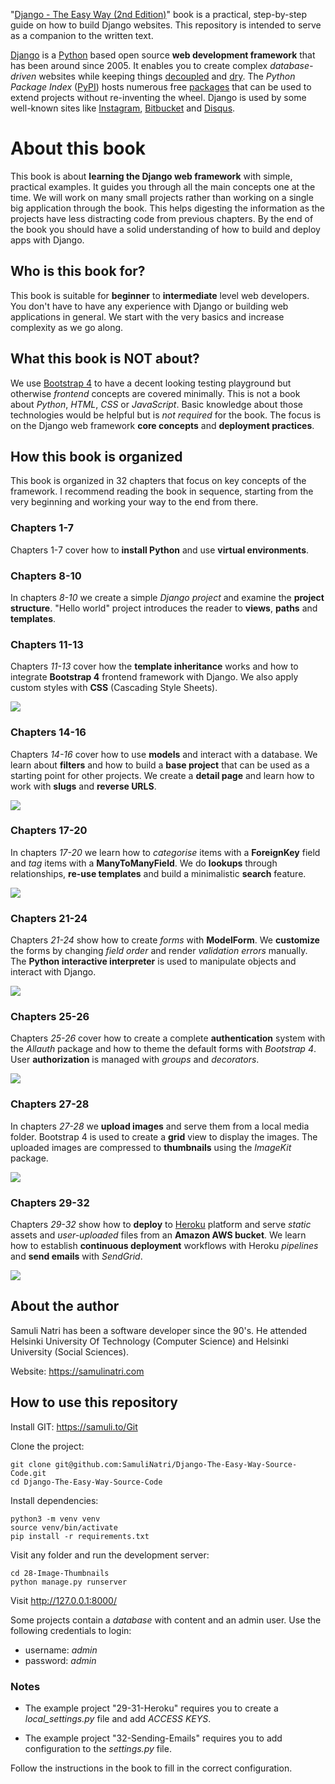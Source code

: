 "[Django - The Easy Way (2nd Edition)](https://samuli.to/Django-The-Easy-Way)" book is a practical, step-by-step guide on how to build Django websites. This repository is intended to serve as a companion to the written text.

[Django](https://samuli.to/Django-Web-Framework) is a [Python](https://samuli.to/Python) based open source **web development framework** that has been around since 2005. It enables you to create complex *database-driven* websites while keeping things [decoupled](https://samuli.to/Coupling) and [dry](https://samuli.to/Dry). The *Python Package Index* ([PyPI](https://samuli.to/PyPI)) hosts numerous free [packages](https://samuli.to/Django-Packages) that can be used to extend projects without re-inventing the wheel. Django is used by some well-known sites like [Instagram](https://samuli.to/Instagram), [Bitbucket](https://samuli.to/Bitbucket) and [Disqus](https://samuli.to/Disqus).

# About this book

This book is about **learning the Django web framework** with simple, practical examples. It guides you through all the main concepts one at the time. We will work on many small projects rather than working on a single big application through the book. This helps digesting the information as the projects have less distracting code from previous chapters. By the end of the book you should have a solid understanding of how to build and deploy apps with Django.

## Who is this book for?

This book is suitable for **beginner** to **intermediate** level web developers. You don't have to have any experience with Django or building web applications in general. We start with the very basics and increase complexity as we go along. 

## What this book is NOT about?

We use [Bootstrap 4](https://samuli.to/Bootstrap) to have a decent looking testing playground but otherwise *frontend* concepts are covered minimally. This is not a book about *Python*, *HTML*, *CSS* or *JavaScript*. Basic knowledge about those technologies would be helpful but is *not required* for the book. The focus is on the Django web framework **core concepts** and **deployment practices**.

## How this book is organized

This book is organized in 32 chapters that focus on key concepts of the framework. I recommend reading the book in sequence, starting from the very beginning and working your way to the end from there.

### Chapters 1-7 

Chapters 1-7 cover how to **install Python** and use **virtual environments**.

### Chapters 8-10

In chapters *8-10* we create a simple *Django project* and examine the **project structure**. "Hello world" project introduces the reader to **views**, **paths** and **templates**.

### Chapters 11-13

Chapters *11-13* cover how the **template inheritance** works and how to integrate **Bootstrap 4** frontend framework with Django. We also apply custom styles with **CSS** (Cascading Style Sheets).

![](readme-images/11-13-01.jpg)

### Chapters 14-16

Chapters *14-16* cover how to use **models** and interact with a database. We learn about **filters** and how to build a **base project** that can be used as a starting point for other projects. We create a **detail page** and learn how to work with **slugs** and **reverse URLS**.

![](readme-images/14-16-02.jpg)

### Chapters 17-20

In chapters *17-20* we learn how to *categorise* items with a **ForeignKey** field and *tag* items with a **ManyToManyField**. We do **lookups** through relationships, **re-use templates** and build a minimalistic **search** feature.

![](readme-images/17-20-01.jpg)

### Chapters 21-24

Chapters *21-24* show how to create *forms* with **ModelForm**. We **customize** the forms by changing *field order* and render *validation errors* manually. The **Python interactive interpreter** is used to manipulate objects and interact with Django.

![](readme-images/21-24-01.jpg)

### Chapters 25-26

Chapters *25-26* cover how to create a complete **authentication** system with the *Allauth* package and how to theme the default forms with *Bootstrap 4*. User **authorization** is managed with *groups* and *decorators*.

![](readme-images/25-26-01.jpg)

### Chapters 27-28

In chapters *27-28* we **upload images** and serve them from a local media folder. Bootstrap 4 is used to create a **grid** view to display the images. The uploaded images are compressed to **thumbnails** using the *ImageKit* package.

![](readme-images/27-28-01.jpg)

### Chapters 29-32

Chapters *29-32* show how to **deploy** to [Heroku](https://www.heroku.com) platform and serve *static* assets and *user-uploaded* files from an **Amazon AWS bucket**. We learn how to establish **continuous deployment** workflows with Heroku *pipelines* and **send emails** with *SendGrid*.

![](readme-images/29-32-01.jpg)

## About the author

Samuli Natri has been a software developer since the 90's. He attended Helsinki University Of Technology (Computer Science) and Helsinki University (Social Sciences).

Website: <https://samulinatri.com>

## How to use this repository

Install GIT: <https://samuli.to/Git>

Clone the project:

```
git clone git@github.com:SamuliNatri/Django-The-Easy-Way-Source-Code.git
cd Django-The-Easy-Way-Source-Code
```

Install dependencies:

```
python3 -m venv venv
source venv/bin/activate
pip install -r requirements.txt
```

Visit any folder and run the development server:

```
cd 28-Image-Thumbnails
python manage.py runserver
```

Visit <http://127.0.0.1:8000/>

Some projects contain a *database* with content and an admin user. Use the following credentials to login:

- username: *admin*
- password: *admin*

### Notes

- The example project "29-31-Heroku" requires you to create a *local_settings.py* file and add *ACCESS KEYS*.

- The example project "32-Sending-Emails" requires you to add configuration to the *settings.py* file. 

Follow the instructions in the book to fill in the correct configuration.
